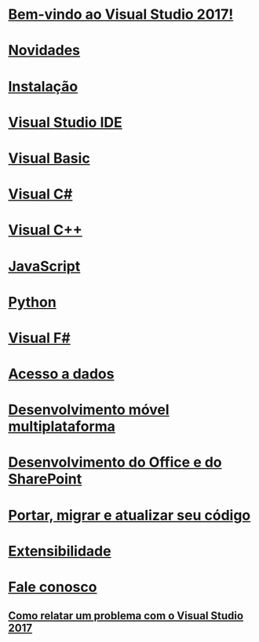 # [Bem-vindo ao Visual Studio 2017!](welcome-to-visual-studio.md)
# [Novidades](ide/whats-new-in-visual-studio.md)
# [Instalação](install/TOC.md)
# [Visual Studio IDE](ide/visual-studio-ide.md)
# [Visual Basic](/dotnet/articles/visual-basic)
# [Visual C#](/dotnet/articles/csharp)
# [Visual C++](/cpp/top/visual-cpp-in-visual-studio)
# [JavaScript](/scripting/javascript)
# [Python](python/getting-started-with-python.md)
# [Visual F#](/dotnet/articles/fsharp/)
# [Acesso a dados](data-tools/TOC.md)
# [Desenvolvimento móvel multiplataforma](cross-platform/cross-platform-mobile-development-in-visual-studio.md)
# [Desenvolvimento do Office e do SharePoint](vsto/office-and-sharepoint-development-in-visual-studio.md)
# [Portar, migrar e atualizar seu código](porting\port-migrate-and-upgrade-visual-studio-projects.md)
# [Extensibilidade](extensibility/extensibility-in-visual-studio.md)
# [Fale conosco](ide/talk-to-us.md)
## [Como relatar um problema com o Visual Studio 2017](ide/how-to-report-a-problem-with-visual-studio-2017.md)

